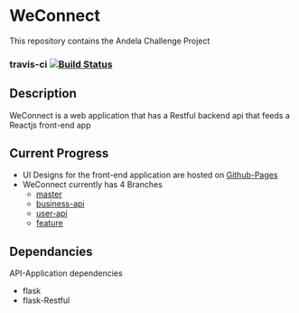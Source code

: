 # WeConnect 

This repository contains the Andela Challenge Project


### travis-ci [![Build Status](https://travis-ci.org/tibetegya/WeConnect.svg?branch=business-api)](https://travis-ci.org/tibetegya/WeConnect)

## Description

WeConnect is a web application that has a Restful backend api that feeds a Reactjs front-end app

## Current Progress
- UI Designs for the front-end application are hosted on [Github-Pages](http://www.tibetegya.com/WeConnect/)
- WeConnect currently has 4 Branches
  - [master](https://github.com/tibetegya/WeConnect/tree/master)
  - [business-api](https://github.com/tibetegya/WeConnect/tree/business-api)
  - [user-api](https://github.com/tibetegya/WeConnect/tree/feature)
  - [feature](https://github.com/tibetegya/WeConnect/tree/feature)

## Dependancies
  API-Application dependencies
  - flask
  - flask-Restful





